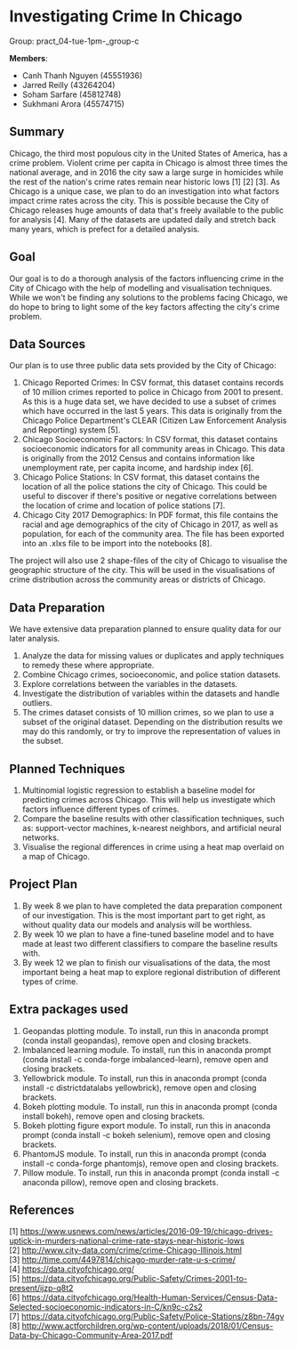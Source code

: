 # Investigating Crime In Chicago
Group: pract_04-tue-1pm-_group-c

**Members**: 
* Canh Thanh Nguyen (45551936)
* Jarred Reilly (43264204)
* Soham Sarfare (45812748)
* Sukhmani Arora (45574715)

## Summary
Chicago, the third most populous city in the United States of America, has a crime problem. Violent crime per capita in Chicago is almost three times the national average, and in 2016 the city saw a large surge in homicides while the rest of the nation's crime rates remain near historic lows [1] [2] [3]. As Chicago is a unique case, we plan to do an investigation into what factors impact crime rates across the city. This is possible because the City of Chicago releases huge amounts of data that's freely available to the public for analysis [4]. Many of the datasets are updated daily and stretch back many years, which is prefect for a detailed analysis.
## Goal
Our goal is to do a thorough analysis of the factors influencing crime in the City of Chicago with the help of modelling and visualisation techniques. While we won't be finding any solutions to the problems facing Chicago, we do hope to bring to light some of the key factors affecting the city's crime problem.

## Data Sources
Our plan is to use three public data sets provided by the City of Chicago:
1. Chicago Reported Crimes: In CSV format, this dataset contains records of 10 million crimes reported to police in Chicago from 2001 to present. As this is a huge data set, we have decided to use a subset of crimes which have occurred in the last 5 years. This data is originally from the Chicago Police Department's CLEAR (Citizen Law Enforcement Analysis and Reporting) system [5].    
2. Chicago Socioeconomic Factors: In CSV format, this dataset contains socioeconomic indicators for all community areas in Chicago. This data is originally from the 2012 Census and contains information like unemployment rate, per capita income, and hardship index [6].	
3. Chicago Police Stations: In CSV format, this dataset contains the location of all the police stations the city of Chicago. This could be useful to discover if there's positive or negative correlations between the location of crime and location of police stations [7].  
4. Chicago City 2017 Demographics: In PDF format, this file contains the racial and age demographics of the city of Chicago in 2017, as well as population, for each of the community area. The file has been exported into an .xlxs file to be import into the notebooks [8].
  
The project will also use 2 shape-files of the city of Chicago to visualise the geographic structure of the city. This will be used in the visualisations of crime distribution across the community areas or districts of Chicago.  
## Data Preparation
We have extensive data preparation planned to ensure quality data for our later analysis.
1. Analyze the data for missing values or duplicates and apply techniques to remedy these where appropriate.  
2. Combine Chicago crimes, socioeconomic, and police station datasets.  
3. Explore correlations between the variables in the datasets.  
4. Investigate the distribution of variables within the datasets and handle outliers.  
5. The crimes dataset consists of 10 million crimes, so we plan to use a subset of the original dataset. Depending on the distribution results we may do this randomly, or try to improve the representation of values in the subset.

## Planned Techniques
1. Multinomial logistic regression to establish a baseline model for predicting crimes across Chicago. This will help us investigate which factors influence different types of crimes.  
2. Compare the baseline results with other classification techniques, such as: support-vector machines, k-nearest neighbors, and artificial neural networks.   
3. Visualise the regional differences in crime using a heat map overlaid on a map of Chicago.  

## Project Plan
1. By week 8 we plan to have completed the data preparation component of our investigation. This is the most important part to get right, as without quality data our models and analysis will be worthless.   
2. By week 10 we plan to have a fine-tuned baseline model and to have made at least two different classifiers to compare the baseline results with.    
3. By week 12 we plan to finish our visualisations of the data, the most important being a heat map to explore regional distribution of different types of crime.

## Extra packages used
1. Geopandas plotting module. To install, run this in anaconda prompt (conda install geopandas), remove open and closing brackets.
2. Imbalanced learning module. To install, run this in anaconda prompt (conda install -c conda-forge imbalanced-learn), remove open and closing brackets.
3. Yellowbrick module. To install, run this in anaconda prompt (conda install -c districtdatalabs yellowbrick), remove open and closing brackets.
4. Bokeh plotting module. To install, run this in anaconda prompt (conda install bokeh), remove open and closing brackets.
5. Bokeh plotting figure export module. To install, run this in anaconda prompt (conda install -c bokeh selenium), remove open and closing brackets.
6. PhantomJS module. To install, run this in anaconda prompt (conda install -c conda-forge phantomjs), remove open and closing brackets.
7. Pillow module. To install, run this in anaconda prompt (conda install -c anaconda pillow), remove open and closing brackets.

## References
[1] https://www.usnews.com/news/articles/2016-09-19/chicago-drives-uptick-in-murders-national-crime-rate-stays-near-historic-lows  
[2] http://www.city-data.com/crime/crime-Chicago-Illinois.html  
[3] http://time.com/4497814/chicago-murder-rate-u-s-crime/  
[4] https://data.cityofchicago.org/     
[5] https://data.cityofchicago.org/Public-Safety/Crimes-2001-to-present/ijzp-q8t2   
[6] https://data.cityofchicago.org/Health-Human-Services/Census-Data-Selected-socioeconomic-indicators-in-C/kn9c-c2s2   
[7] https://data.cityofchicago.org/Public-Safety/Police-Stations/z8bn-74gv  
[8] http://www.actforchildren.org/wp-content/uploads/2018/01/Census-Data-by-Chicago-Community-Area-2017.pdf
